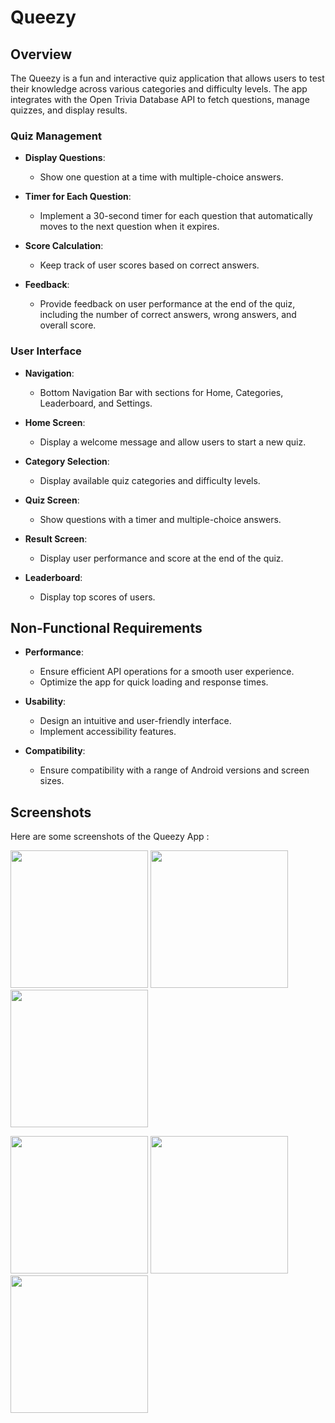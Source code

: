 # Queezy

## Overview
The Queezy is a fun and interactive quiz application that allows users to test their knowledge across various categories and difficulty levels. The app integrates with the Open Trivia Database API to fetch questions, manage quizzes, and display results.

### Quiz Management
- **Display Questions**:
  - Show one question at a time with multiple-choice answers.
  
- **Timer for Each Question**:
  - Implement a 30-second timer for each question that automatically moves to the next question when it expires.
  
- **Score Calculation**:
  - Keep track of user scores based on correct answers.

- **Feedback**:
  - Provide feedback on user performance at the end of the quiz, including the number of correct answers, wrong answers, and overall score.

### User Interface
- **Navigation**:
  - Bottom Navigation Bar with sections for Home, Categories, Leaderboard, and Settings.

- **Home Screen**:
  - Display a welcome message and allow users to start a new quiz.

- **Category Selection**:
  - Display available quiz categories and difficulty levels.

- **Quiz Screen**:
  - Show questions with a timer and multiple-choice answers.

- **Result Screen**:
  - Display user performance and score at the end of the quiz.

- **Leaderboard**:
  - Display top scores of users.

## Non-Functional Requirements
- **Performance**:
  - Ensure efficient API operations for a smooth user experience.
  - Optimize the app for quick loading and response times.

- **Usability**:
  - Design an intuitive and user-friendly interface.
  - Implement accessibility features.

- **Compatibility**:
  - Ensure compatibility with a range of Android versions and screen sizes.

## Screenshots

Here are some screenshots of the Queezy App :

<p>
  <image src="https://github.com/user-attachments/assets/188ee8b3-cc95-4ac5-9aa8-3b68210f4daa" width="220px"/>
  <image src="https://github.com/user-attachments/assets/43b2faba-3f85-4768-b8e1-ba32b4e32fba" width="220px"/>
  <image src="https://github.com/user-attachments/assets/3b0eacae-1b20-49c8-86f0-111ebe5a1e04" width="220px"/>
</p>
<p>
  <image src="https://github.com/user-attachments/assets/019cb3bf-e888-493e-a7c5-71520b435bb0" width="220px"/>
  <image src="https://github.com/user-attachments/assets/6c23b1b6-0829-430a-ae20-0ea2beceb116" width="220px"/>
  <image src="https://github.com/user-attachments/assets/a95eb19f-fe89-4c71-b302-eba136608f97" width="220px"/>
</p>
